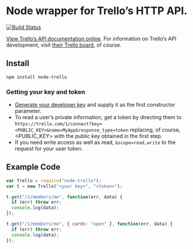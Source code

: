 # Node wrapper for Trello’s HTTP API.
[![Build Status](https://travis-ci.org/adunkman/node-trello.png?branch=master)](https://travis-ci.org/adunkman/node-trello)

[View Trello’s API documentation online][apidocs]. For information on Trello’s API development, visit [their Trello board][trellotrello], of course.

[apidocs]: https://trello.com/docs/
[trellotrello]: https://trello.com/board/trello-public-api/4ed7e27fe6abb2517a21383d

## Install
```
npm install node-trello
```

### Getting your key and token
* [Generate your developer key][devkey] and supply it as the first constructor parameter.
* To read a user’s private information, get a token by directing them to `https://trello.com/1/connect?key=<PUBLIC_KEY>&name=MyApp&response_type=token` replacing, of course, &lt;PUBLIC_KEY&gt; with the public key obtained in the first step.
* If you need write access as well as read, `&scope=read,write` to the request for your user token.

[devkey]: https://trello.com/1/appKey/generate

## Example Code
```javascript
var Trello = require("node-trello");
var t = new Trello("<your key>", "<token>");

t.get("/1/members/me", function(err, data) {
  if (err) throw err;
  console.log(data);
});

t.get("/1/members/me", { cards: "open" }, function(err, data) {
  if (err) throw err;
  console.log(data);
});
```
